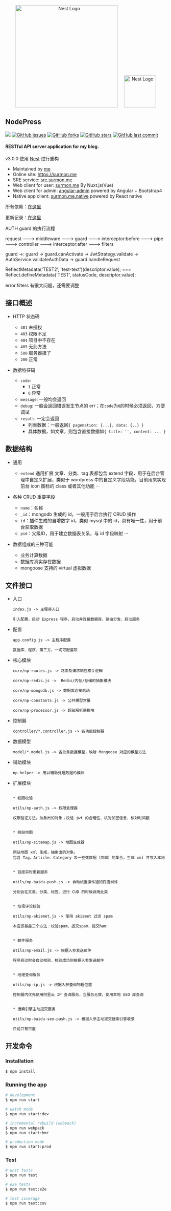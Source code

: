 <p align="center">
  <a href="http://nestjs.com/" target="blank"><img src="https://nestjs.com/img/logo_text.svg" width="320" alt="Nest Logo" /></a>
  <span>&nbsp;&nbsp;&nbsp;</span>
  <img src="https://raw.githubusercontent.com/surmon-china/angular-admin/master/src/assets/img/logo.png" width="100" alt="Nest Logo" />
</p>

## NodePress

[![](https://badge.juejin.im/entry/58a5f22c8d6d810057c8f0a5/likes.svg?style=flat-square)](https://juejin.im/entry/58a5f22c8d6d810057c8f0a5/detail)
[![GitHub issues](https://img.shields.io/github/issues/surmon-china/nodepress.svg?style=flat-square)](https://github.com/surmon-china/nodepress/issues)
[![GitHub forks](https://img.shields.io/github/forks/surmon-china/nodepress.svg?style=flat-square)](https://github.com/surmon-china/nodepress/network)
[![GitHub stars](https://img.shields.io/github/stars/surmon-china/nodepress.svg?style=flat-square)](https://github.com/surmon-china/nodepress/stargazers)
[![GitHub last commit](https://img.shields.io/github/last-commit/google/skia.svg?style=flat-square)](https://github.com/surmon-china/nodepress)

#### RESTful API server application for my blog.

v3.0.0 使用 [Nest](https://github.com/nestjs/nest) 进行重构

- Maintained by [me](mailto://surmon@foxmail.com)
- Online site: https://surmon.me
- SRE service: [sre.surmon.me](https://github.com/surmon-china/sre.surmon.me)
- Web client for user: [surmon.me](https://github.com/surmon-china/surmon.me) By Nuxt.js(Vue)
- Web client for admin: [angular-admin](https://github.com/surmon-china/angular-admin) powered by Angular + Bootstrap4
- Native app client: [surmon.me.native](https://github.com/surmon-china/surmon.me.native) powered by React native

所有依赖：[在这里](https://github.com/surmon-china/nodepress/blob/master/package.json#L11)

更新记录：[在这里](https://github.com/surmon-china/nodepress/blob/master/CHANGELOG.md)

AUTH guard 的执行流程

request ---> middleware ---> guard ---> interceptor:before ---> pipe ---> controller ---> interceptor:after ---> filters

guard ->: guard -> guard.canActivate -> JwtStrategy.validate -> AuthService.validateAuthData -> guard.handleRequest

ReflectMetadata('TEST2', 'test-text')(descriptor.value); === Reflect.defineMetadata('TEST', statusCode, descriptor.value);

error.filters 有很大问题，还需要调整

## 接口概述

  - HTTP 状态码
    * `401` 未授权
    * `403` 权限不足
    * `404` 项目中不存在
    * `405` 无此方法
    * `500` 服务器挂了
    * `200` 正常

  - 数据特征码
    * `code`:
        * `1` 正常
        * `0` 异常
    * `message`: 一般均会返回
    * `debug`: 一般会返回错误发生节点的 err；在`code`为`0`的时候必须返回，方便调试
    * `result`: 一定会返回
        * 列表数据：一般返回`{ pagenation: {...}, data: {..} }`
        * 具体数据，如文章，则包含直接数据如`{ title: '', content: ... }`


## 数据结构

  - 通用
    * `extend` 通用扩展
        文章、分类、tag 表都包含 extend 字段，用于在后台管理中自定义扩展，类似于 wordpress 中的自定义字段功能，目前用来实现前台 icon 图标的 class 或者其他功能
    ···


  - 各种 CRUD 重要字段
    * `name`：名称
    * `_id`：mongodb 生成的 id，一般用于后台执行 CRUD 操作
    * `id`：插件生成的自增数字 id，类似 mysql 中的 id，具有唯一性，用于前台获取数据
    * `pid`：父级ID，用于建立数据表关系，与 id 字段映射
    ···

  - 数据组成的三种可能
    + 业务计算数据
    + 数据库真实存在数据
    + mongoose 支持的 virtual 虚拟数据

## 文件接口

  - 入口

    ```
    index.js -> 主程序入口

    引入配置，启动 Express 程序，启动并连接数据库，路由分发，启动服务
    ```

  - 配置

    ```
    app.config.js -> 主程序配置

    数据库、程序、第三方，一切可配置项
    ```

  - 核心模块

    ```
    core/np-routes.js -> 路由及请求响应相关逻辑
    
    core/np-redis.js ->  Redis/内存/存储的抽象模块

    core/np-mongodb.js -> 数据库连接启动

    core/np-constants.js -> 公共模型常量

    core/np-processor.js -> 超级解析器模块
    ```

  - 控制器

    ```
    controller/*.controller.js -> 各功能控制器
    ```

  - 数据模型

    ```
    model/*.model.js -> 各业务数据模型，映射 Mongoose 对应的模型方法
    ```
  
  - 辅助模块

    ```
    np-helper -> 用以辅助处理数据的模块
    ```
  
  - 扩展模块

    ```

    * 权限校验

    utils/np-auth.js -> 权限处理器
    
    权限验证方法，抽象出的对象；校验 jwt 的合理性、核对加密信息、核对时间戳

    
    * 网站地图

    utils/np-sitemap.js -> 地图生成器
    
    网站地图 xml 生成，抽象出的对象。
    包含 Tag、Article、Category 及一些死数据（页面）的集合，生成 xml 并写入本地
    
    
    * 百度实时更新服务

    utils/np-baidu-push.js -> 自动根据操作通知百度蜘蛛
    
    分别会在文章、分类、标签、进行 CUD 的时候调用此类

    
    * 垃圾评论校验

    utils/np-akismet.js -> 使用 akismet 过滤 spam
    
    本应该暴露三个方法：校验spam、提交spam、提交ham
    
    
    * 邮件服务

    utils/np-email.js -> 根据入参发送邮件
    
    程序启动时会自动校验，校验成功则根据入参发送邮件
    
    
    * 地理查询服务
  
    utils/np-ip.js -> 根据入参查询物理位置
    
    控制器内优先使用阿里云 IP 查询服务，当服务无效，使用本地 GEO 库查询
    
    
    * 搜索引擎主动提交服务
  
    utils/np-baidu-seo-push.js -> 根据入参主动提交搜索引擎收录
    
    目前只有百度
    ```

## 开发命令

### Installation

```bash
$ npm install
```

### Running the app

```bash
# development
$ npm run start

# watch mode
$ npm run start:dev

# incremental rebuild (webpack)
$ npm run webpack
$ npm run start:hmr

# production mode
$ npm run start:prod
```

### Test

```bash
# unit tests
$ npm run test

# e2e tests
$ npm run test:e2e

# test coverage
$ npm run test:cov
```
